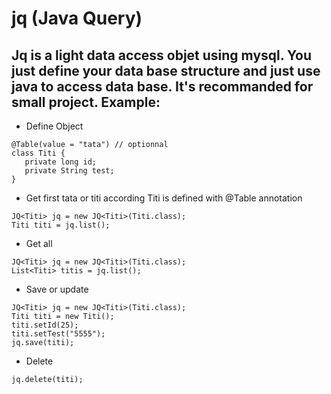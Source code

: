jq (Java Query)
==
Jq is a light data access objet using mysql. You just define your data base structure and just use java to access data base. It's recommanded for small project.
Example:
--

- Define Object
```
@Table(value = "tata") // optionnal 
class Titi {
   private long id;
   private String test;
}
```


- Get first tata or titi according Titi is defined with @Table annotation
```
JQ<Titi> jq = new JQ<Titi>(Titi.class);
Titi titi = jq.list();
```

- Get all 
```
JQ<Titi> jq = new JQ<Titi>(Titi.class);
List<Titi> titis = jq.list();
```
- Save or update
```
JQ<Titi> jq = new JQ<Titi>(Titi.class);
Titi titi = new Titi();
titi.setId(25);
titi.setTest("5555");
jq.save(titi);
```

- Delete
```
jq.delete(titi);
```
